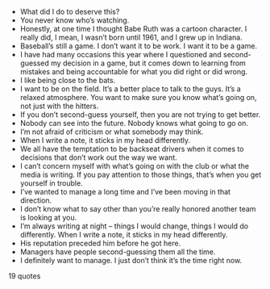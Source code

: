  - What did I do to deserve this?
 - You never know who’s watching.
 - Honestly, at one time I thought Babe Ruth was a cartoon character. I really did, I mean, I wasn’t born until 1961, and I grew up in Indiana.
 - Baseball’s still a game. I don’t want it to be work. I want it to be a game.
 - I have had many occasions this year where I questioned and second-guessed my decision in a game, but it comes down to learning from mistakes and being accountable for what you did right or did wrong.
 - I like being close to the bats.
 - I want to be on the field. It’s a better place to talk to the guys. It’s a relaxed atmosphere. You want to make sure you know what’s going on, not just with the hitters.
 - If you don’t second-guess yourself, then you are not trying to get better.
 - Nobody can see into the future. Nobody knows what going to go on.
 - I’m not afraid of criticism or what somebody may think.
 - When I write a note, it sticks in my head differently.
 - We all have the temptation to be backseat drivers when it comes to decisions that don’t work out the way we want.
 - I can’t concern myself with what’s going on with the club or what the media is writing. If you pay attention to those things, that’s when you get yourself in trouble.
 - I’ve wanted to manage a long time and I’ve been moving in that direction.
 - I don’t know what to say other than you’re really honored another team is looking at you.
 - I’m always writing at night – things I would change, things I would do differently. When I write a note, it sticks in my head differently.
 - His reputation preceded him before he got here.
 - Managers have people second-guessing them all the time.
 - I definitely want to manage. I just don’t think it’s the time right now.

19 quotes